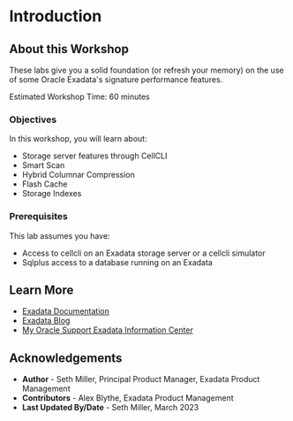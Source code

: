 # Introduction

## About this Workshop

These labs give you a solid foundation (or refresh your memory) on the use of some Oracle Exadata's signature performance features.

Estimated Workshop Time: 60 minutes

### Objectives

In this workshop, you will learn about:
* Storage server features through CellCLI
* Smart Scan
* Hybrid Columnar Compression
* Flash Cache
* Storage Indexes

### Prerequisites

This lab assumes you have:
* Access to cellcli on an Exadata storage server or a cellcli simulator
* Sqlplus access to a database running on an Exadata

## Learn More

* [Exadata Documentation](https://docs.oracle.com/en/engineered-systems/exadata-database-machine)
* [Exadata Blog](https://blogs.oracle.com/exadata)
* [My Oracle Support Exadata Information Center](https://support.oracle.com/epmos/faces/DocumentDisplay?id=1306791.2)

## Acknowledgements
* **Author** - Seth Miller, Principal Product Manager, Exadata Product Management
* **Contributors** - Alex Blythe, Exadata Product Management
* **Last Updated By/Date** - Seth Miller, March 2023